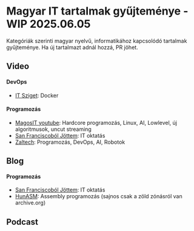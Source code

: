 # Magyar IT tartalmak gyűjteménye - WIP 2025.06.05
Kategóriák szerinti magyar nyelvű, informatikához kapcsolódó tartalmak gyűjteménye. 
Ha új tartalmazt adnál hozzá, PR jöhet.

## Video

#### DevOps
* [IT Sziget](https://www.youtube.com/@itsziget): Docker

#### Programozás
* [MagosIT youtube](https://www.youtube.com/u9vata): Hardcore programozás, Linux, AI, Lowlevel, új algoritmusok, uncut streaming
* [San Franciscoból Jöttem](https://www.youtube.com/@SanFranciscobolJottem): IT oktatás
* [Zaltech](https://www.youtube.com/channel/UC589h_ID3IbOv5eg4W5T5dQ): Programozás, DevOps, AI, Robotok
  

## Blog

#### Programozás
* [San Franciscoból Jöttem](https://sanfranciscoboljottem.com/): IT oktatás
* [HunASM](https://web.archive.org/web/20190913042955if_/http://hunasm.uw.hu/): Assembly programozás (sajnos csak a zöld zónásról van archive.org)

## Podcast
